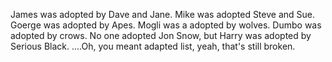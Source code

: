 James was adopted by Dave and Jane. Mike was adopted Steve and Sue. Goerge was adopted by Apes.  Mogli was a adopted by wolves.  Dumbo was adopted by crows. No one adopted Jon Snow, but Harry was adopted by Serious Black. ....Oh, you meant adapted list, yeah, that's still broken.